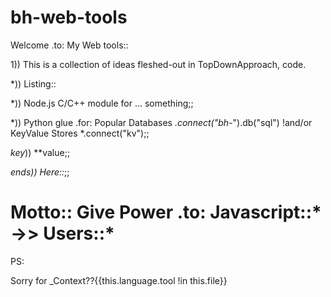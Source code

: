 # bh-web-tools
Welcome .to: My Web tools::

1)) This is a collection of ideas fleshed-out in TopDownApproach, code.

*)) Listing::

  *)) Node.js C/C++ module for ... something;;
  
  *)) Python glue .for: Popular Databases *.connect("bh-*").db("sql") !and/or 
      KeyValue Stores *.connect("kv");;
      
  *key*)) **value;;
  
  *ends)) Here::*;;

# Motto:: Give Power .to: Javascript::* ->> Users::*

PS:

Sorry for _Context??{{this.language.tool !in this.file}}
